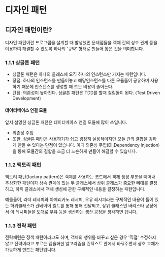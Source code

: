 # 디자인 패턴
## 디자인 패턴이란?
디자인 패턴이란 프로그램을 설계할 때 발생했떤 문제점들을 객체 간의 상호 관계 등을 이용하여 해결할 수 있도록 하나의 '규약' 형태로 만들어 놓은 것을 의미합니다.

### 1.1.1 싱글톤 패턴
- 싱글톤 패턴은 하나의 클래스에 오직 하나의 인스턴스만 가지는 패턴입니다. 
- 장점: 하나의 인스턴스를 만들어놓고 해당인스턴스를 다른 모듈들이 공유하며 사용하기 때문에 인스턴스를 생성할 때 드는 비용이 줄어든다.
- 단점: 의존성이 높아진다. 싱글톤 패턴은 TDD를 할때 걸림돌이 된다. (Test Driven Development)
#### 데이터베이스 연결 모듈 
앞서 설명한 싱글톤 패턴은 데이터베이스 연결 모듈에 많이 쓰입니다.

- 의존성 주입
- 또한, 싱글톤 패턴은 사용하기가 쉽고 굉장히 실용적이지만 모듈 간의 결합을 강하게 만들 수 있다는 단점이 있습니다.
이때 의존성 주입(DI,Dependency Injection)을 통해 모듈간의 결합을 조금 더 느슨하게 만들어 해결할 수 있습니다.
 
### 1.1.2 팩토리 패턴
팩토리 패턴(factory pattern)은 객체를 사용하는 코드에서 객체 생성 부분을 떼어내 추상화한 패턴이자 상속 관계에 있는 두 클래스에서 상위 클래스가 중요한 뼈대를 결정하고,
하위 클래스에서 객체 생성에 관한 구체적인 내용을 결정하는 패턴입니다.

예를들어, 라떼 레시피와 아메리카노 레시피, 우유 레시피라는 구체적인 내용이 들어 있는 하위클래스가 컨베이어 벨트를 통해 통해 전달되고, 상위 클래스인 바리스타 공장에서 이 레시피들을 토대로 우유 등을 생산하는 생산 공정을 생각하면 됩니다.

### 1.1.3 전략 패턴
전략패턴은 정책 패턴이라고도 하며, 객체의 행위를 바꾸고 싶은 경우 '직접' 수정하지 않고 전략이라고 부르는 캡슐화한 알고리즘을 컨텍스트 안에서 바꿔주면서 상호 교체가 가능하게 만드는 패턴입니다.

